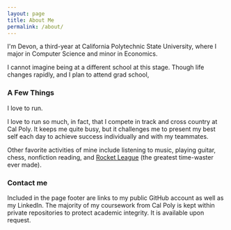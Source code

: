 ```yaml
---
layout: page
title: About Me
permalink: /about/
---
```


I'm Devon, a third-year at California Polytechnic State University, where I major in Computer Science and minor in Economics.

I cannot imagine being at a different school at this stage. Though life changes rapidly, and I plan to attend grad school, 

### A Few Things

I love to run.

I love to run so much, in fact, that I compete in track and cross country at Cal Poly. It keeps me quite busy, but it challenges me to present my best self each day to achieve success individually and with my teammates.

Other favorite activities of mine include listening to music, playing guitar, chess, nonfiction reading, and 
[Rocket League](http://store.steampowered.com/app/252950/) (the greatest time-waster ever made).

### Contact me

Included in the page footer are links to my public GitHub account as well as my LinkedIn. The majority of my coursework from Cal Poly is kept within private repositories to protect academic integrity. It is available upon request.